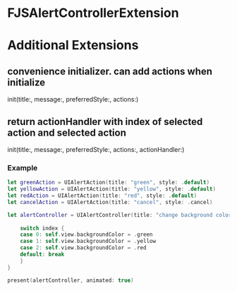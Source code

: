 # FJSAlertControllerExtension

# Additional Extensions

## convenience initializer. can add actions when initialize
init(title:, message:, preferredStyle:, actions:)

## return actionHandler with index of selected action and selected action
init(title:, message:, preferredStyle:, actions:, actionHandler:)

### Example
```swift
let greenAction = UIAlertAction(title: "green", style: .default)
let yellowAction = UIAlertAction(title: "yellow", style: .default)
let redAction = UIAlertAction(title: "red", style: .default)
let cancelAction = UIAlertAction(title: "cancel", style: .cancel)

let alertController = UIAlertController(title: "change background color", message: "select color", preferredStyle: .actionSheet, actions: [greenAction,yellowAction,redAction, cancelAction]) { (index, _) in
    
    switch index {
    case 0: self.view.backgroundColor = .green
    case 1: self.view.backgroundColor = .yellow
    case 2: self.view.backgroundColor = .red
    default: break
    }
}

present(alertController, animated: true)
```
